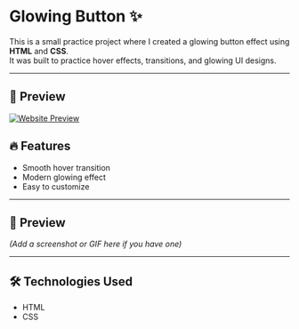# Glowing Button ✨

This is a small practice project where I created a glowing button effect using **HTML** and **CSS**.  
It was built to practice hover effects, transitions, and glowing UI designs.

---
## 🎨 Preview

[![Website Preview](assets/images/contact.png)](https://nufail-01.github.io/Contact-form/)


## 🔥 Features
- Smooth hover transition  
- Modern glowing effect  
- Easy to customize  

---

## 🎨 Preview
*(Add a screenshot or GIF here if you have one)*

---

## 🛠️ Technologies Used
- HTML  
- CSS
